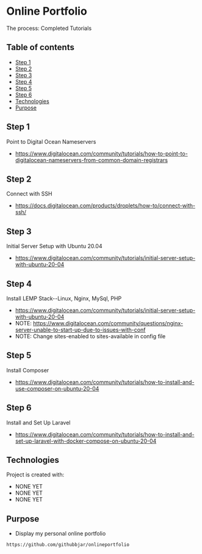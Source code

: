 # Online Portfolio
The process: Completed Tutorials

## Table of contents
* [Step 1](#step-1)
* [Step 2](#step-2)
* [Step 3](#step-3)
* [Step 4](#step-4)
* [Step 5](#step-5)
* [Step 6](#step-6)
* [Technologies](#technologies)
* [Purpose](#purpose)

## Step 1
Point to Digital Ocean Nameservers
* https://www.digitalocean.com/community/tutorials/how-to-point-to-digitalocean-nameservers-from-common-domain-registrars

## Step 2
Connect with SSH
* https://docs.digitalocean.com/products/droplets/how-to/connect-with-ssh/

## Step 3
Initial Server Setup with Ubuntu 20.04
* https://www.digitalocean.com/community/tutorials/initial-server-setup-with-ubuntu-20-04

## Step 4
Install LEMP Stack--Linux, Nginx, MySql, PHP
* https://www.digitalocean.com/community/tutorials/initial-server-setup-with-ubuntu-20-04
* NOTE: https://www.digitalocean.com/community/questions/nginx-server-unable-to-start-up-due-to-issues-with-conf
* NOTE: Change sites-enabled to sites-available in config file

## Step 5
Install Composer
* https://www.digitalocean.com/community/tutorials/how-to-install-and-use-composer-on-ubuntu-20-04

## Step 6
Install and Set Up Laravel
*  https://www.digitalocean.com/community/tutorials/how-to-install-and-set-up-laravel-with-docker-compose-on-ubuntu-20-04

## Technologies
Project is created with:
* NONE YET
* NONE YET
* NONE YET
	
## Purpose
* Display my personal online portfolio

```
https://github.com/githubbjar/onlineportfolio
```